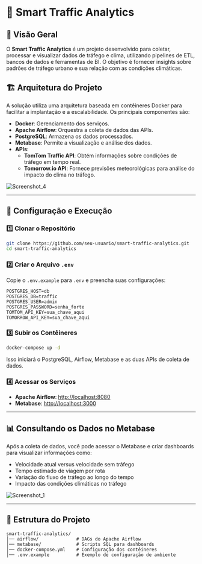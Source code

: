 # 📡 Smart Traffic Analytics

## 📖 Visão Geral
O **Smart Traffic Analytics** é um projeto desenvolvido para coletar, processar e visualizar dados de tráfego e clima, utilizando pipelines de ETL, bancos de dados e ferramentas de BI. O objetivo é fornecer insights sobre padrões de tráfego urbano e sua relação com as condições climáticas.

## 🏗️ Arquitetura do Projeto
A solução utiliza uma arquitetura baseada em contêineres Docker para facilitar a implantação e a escalabilidade. Os principais componentes são:

- **Docker**: Gerenciamento dos serviços.
- **Apache Airflow**: Orquestra a coleta de dados das APIs.
- **PostgreSQL**: Armazena os dados processados.
- **Metabase**: Permite a visualização e análise dos dados.
- **APIs**:
  - **TomTom Traffic API**: Obtém informações sobre condições de tráfego em tempo real.
  - **Tomorrow.io API**: Fornece previsões meteorológicas para análise do impacto do clima no tráfego.

![Screenshot_4](https://github.com/user-attachments/assets/b8c54429-f2e3-419e-8858-e15e301724fc)

---

## 🚀 Configuração e Execução
### 1️⃣ Clonar o Repositório
```bash
git clone https://github.com/seu-usuario/smart-traffic-analytics.git
cd smart-traffic-analytics
```

### 2️⃣ Criar o Arquivo `.env`
Copie o `.env.example` para `.env` e preencha suas configurações:
```plaintext
POSTGRES_HOST=db
POSTGRES_DB=traffic
POSTGRES_USER=admin
POSTGRES_PASSWORD=senha_forte
TOMTOM_API_KEY=sua_chave_aqui
TOMORROW_API_KEY=sua_chave_aqui
```

### 3️⃣ Subir os Contêineres
```bash
docker-compose up -d
```
Isso iniciará o PostgreSQL, Airflow, Metabase e as duas APIs de coleta de dados.

### 4️⃣ Acessar os Serviços
- **Apache Airflow**: [http://localhost:8080](http://localhost:8080)  
- **Metabase**: [http://localhost:3000](http://localhost:3000)  

---

## 📊 Consultando os Dados no Metabase
Após a coleta de dados, você pode acessar o Metabase e criar dashboards para visualizar informações como:
- Velocidade atual versus velocidade sem tráfego  
- Tempo estimado de viagem por rota  
- Variação do fluxo de tráfego ao longo do tempo  
- Impacto das condições climáticas no tráfego  

![Screenshot_1](https://github.com/user-attachments/assets/d832447c-75a5-473d-bd81-d8c6129e187c)

---

## 📂 Estrutura do Projeto
```
smart-traffic-analytics/
│── airflow/              # DAGs do Apache Airflow
│── metabase/             # Scripts SQL para dashboards
│── docker-compose.yml    # Configuração dos contêineres
│── .env.example          # Exemplo de configuração de ambiente
```


